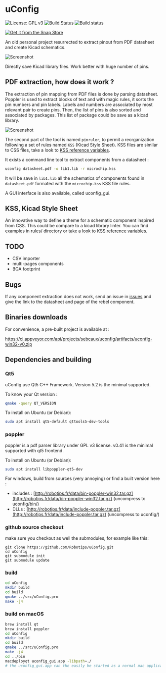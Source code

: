 # uConfig

[![License: GPL v3](https://img.shields.io/badge/License-GPL%20v3-blue.svg)](http://www.gnu.org/licenses/gpl-3.0)
[![Build Status](https://travis-ci.org/Robotips/uConfig.svg?branch=master)](https://travis-ci.org/Robotips/uConfig)
[![Build status](https://ci.appveyor.com/api/projects/status/6nh5atkhvi9w3dfy?svg=true)](https://ci.appveyor.com/project/sebcaux/uconfig)

[![Get it from the Snap Store](https://snapcraft.io/static/images/badges/en/snap-store-black.svg)](https://snapcraft.io/uconfig)

An old personal project resurrected to extract pinout from PDF datasheet and create Kicad schematics.

![Screenshot](uConfig_gui.png)

Directly save Kicad library files. Work better with huge number of pins.

## PDF extraction, how does it work ?

The extraction of pin mapping from PDF files is done by parsing datasheet. Poppler is used to extract blocks of text and with magic rules,
it sorts the pin numbers and pin labels. Labels and numbers are associated by most relevant pair to create pins. Then, the list of pins is
also sorted and associated by packages. This list of package could be save as a kicad library.

![Screenshot](uConfig.png)

The second part of the tool is named `pinruler`, to permit a reorganization following a set of rules named `KSS` (Kicad Style Sheet).
KSS files are similar to CSS files, take a look to [KSS reference variables](rules/README.md).

It exists a command line tool to extract components from a datasheet :

```bash
uconfig datasheet.pdf -o lib1.lib -r microchip.kss
```

It will be save in `lib1.lib` all the schematics of components found in `datasheet.pdf` formated with the `microchip.kss` KSS file rules.

A GUI interface is also available, called uconfig_gui.

## KSS, Kicad Style Sheet

An innovative way to define a theme for a schematic component inspired from CSS. This could be compare to a
kicad library linter. You can find examples in rules/ directory or take a look to [KSS reference variables](rules/README.md).

## TODO

- CSV importer
- multi-pages components
- BGA footprint

## Bugs

If any component extraction does not work, send an issue in [issues](https://github.com/Robotips/uConfig/issues)
and give the link to the datasheet and page of the rebel component.

## Binaries downloads

For convenience, a pre-built project is available at :

https://ci.appveyor.com/api/projects/sebcaux/uconfig/artifacts/uconfig-win32-v0.zip

## Dependencies and building
### Qt5

uConfig use Qt5 C++ Framework. Version 5.2 is the minimal supported.

To know your Qt version :

```bash
qmake -query QT_VERSION
```

To install on Ubuntu (or Debian):

```bash
sudo apt install qt5-default qttools5-dev-tools
```

### poppler

poppler is a pdf parser library under GPL v3 license. v0.41 is the minimal supported with qt5 frontend.

To install on Ubuntu (or Debian):

```bash
sudo apt install libpoppler-qt5-dev
```

For windows, build from sources (very annoying) or find a built version here :

- includes : [http://robotips.fr/data/bin-poppler-win32.tar.gz](http://robotips.fr/data/bin-poppler-win32.tar.gz) (uncompress to uconfig/bin/)
- DLLs : [http://robotips.fr/data/include-poppler.tar.gz](http://robotips.fr/data/include-poppler.tar.gz) (uncompress to uconfig/)

### github source checkout
make sure you checkout as well the submodules, for example like this:

```
git clone https://github.com/Robotips/uConfig.git
cd uConfig
git submodule init
git submodule update
```

### build

```bash
cd uConfig
mkdir build
cd build
qmake ../src/uConfig.pro
make -j4
```

### build on macOS

```bash
brew install qt
brew install poppler
cd uConfig
mkdir build
cd build
qmake ../src/uConfig.pro
make -j4
cd ../bin
macdeployqt uconfig_gui.app -libpath=./
# the uconfig_gui.app can the easily be started as a normal mac application
```
